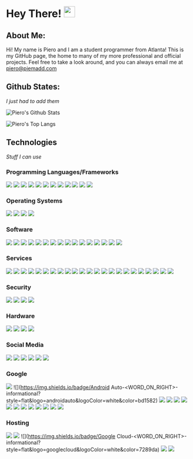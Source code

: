 # Hey There! <img src="https://raw.githubusercontent.com/MartinHeinz/MartinHeinz/master/wave.gif" width="30px">

## About Me: 
Hi! My name is Piero and I am a student programmer from Atlanta! This is my GitHub page, the home to many of my more professional and official projects. Feel free to take a look around, and you can always email me at [piero@piemadd.com](mailto:piero@piemadd.com)

## Github States:
*I just had to add them*

![Piero's Github Stats](https://github-readme-stats.vercel.app/api?username=pieromqwerty&show_icons=true)

![Piero's Top Langs](https://github-readme-stats.vercel.app/api/top-langs/?username=pieromqwerty)

## Technologies
*Stuff I can use*

### Programming Languages/Frameworks
![](https://img.shields.io/badge/C++-Language-informational?style=flat&logo=c++&logoColor=white&color=cc443f)
![](https://img.shields.io/badge/CSS3-Language-informational?style=flat&logo=css3&logoColor=white&color=cc443f)
![](https://img.shields.io/badge/Flask-Framework-informational?style=flat&logo=flask&logoColor=white&color=cc443f)
![](https://img.shields.io/badge/HTML5-Language-informational?style=flat&logo=html5&logoColor=white&color=cc443f)
![](https://img.shields.io/badge/JS-Language-informational?style=flat&logo=javascript&logoColor=white&color=cc443f)
![](https://img.shields.io/badge/Jekyll-Framework-informational?style=flat&logo=jekyll&logoColor=white&color=cc443f)
![](https://img.shields.io/badge/MarkDown-Language-informational?style=flat&logo=markdown&logoColor=white&color=cc443f)
![](https://img.shields.io/badge/Node.js-Language-informational?style=flat&logo=node.js&logoColor=white&color=cc443f)
![](https://img.shields.io/badge/OpenSourceInitiative-Framework-informational?style=flat&logo=opensourceinitiative&logoColor=white&color=cc443f)
![](https://img.shields.io/badge/Python-Language-informational?style=flat&logo=python&logoColor=white&color=cc443f)
![](https://img.shields.io/badge/PyTorch-Framework-informational?style=flat&logo=pytorch&logoColor=white&color=cc443f)
![](https://img.shields.io/badge/Rust-Language-informational?style=flat&logo=rust&logoColor=white&color=cc443f)

### Operating Systems
![](https://img.shields.io/badge/Debian-<WORD_ON_RIGHT>-informational?style=flat&logo=debian&logoColor=white&color=cc8f3f)
![](https://img.shields.io/badge/Linux-<WORD_ON_RIGHT>-informational?style=flat&logo=linux&logoColor=white&color=cc8f3f)
![](https://img.shields.io/badge/Ubuntu-<WORD_ON_RIGHT>-informational?style=flat&logo=ubuntu&logoColor=white&color=cc8f3f)
![](https://img.shields.io/badge/Windows-<WORD_ON_RIGHT>-informational?style=flat&logo=windows&logoColor=white&color=cc8f3f)

### Software
![](https://img.shields.io/badge/Apache-<WORD_ON_RIGHT>-informational?style=flat&logo=apache&logoColor=white&color=dbd13d)
![](https://img.shields.io/badge/Autodesk-<WORD_ON_RIGHT>-informational?style=flat&logo=autodesk&logoColor=white&color=dbd13d)
![](https://img.shields.io/badge/Emby-<WORD_ON_RIGHT>-informational?style=flat&logo=emby&logoColor=white&color=dbd13d)
![](https://img.shields.io/badge/Firefoxbrowser-<WORD_ON_RIGHT>-informational?style=flat&logo=firefoxbrowser&logoColor=white&color=dbd13d)
![](https://img.shields.io/badge/Git-<WORD_ON_RIGHT>-informational?style=flat&logo=git&logoColor=white&color=dbd13d)
![](https://img.shields.io/badge/GNU-<WORD_ON_RIGHT>-informational?style=flat&logo=gnu&logoColor=white&color=dbd13d)
![](https://img.shields.io/badge/GNUBash-<WORD_ON_RIGHT>-informational?style=flat&logo=gnubash&logoColor=white&color=dbd13d)
![](https://img.shields.io/badge/LibreOffice-<WORD_ON_RIGHT>-informational?style=flat&logo=libreoffice&logoColor=white&color=dbd13d)
![](https://img.shields.io/badge/Magisk-<WORD_ON_RIGHT>-informational?style=flat&logo=magisk&logoColor=white&color=dbd13d)
![](https://img.shields.io/badge/MicrosoftOffice-<WORD_ON_RIGHT>-informational?style=flat&logo=microsoftoffice&logoColor=white&color=dbd13d)
![](https://img.shields.io/badge/MojangStudios-<WORD_ON_RIGHT>-informational?style=flat&logo=mojangstudios&logoColor=white&color=dbd13d)
![](https://img.shields.io/badge/OBSStudio-<WORD_ON_RIGHT>-informational?style=flat&logo=obsstudio&logoColor=white&color=dbd13d)
![](https://img.shields.io/badge/PiHole-<WORD_ON_RIGHT>-informational?style=flat&logo=pi-hole&logoColor=white&color=dbd13d)
![](https://img.shields.io/badge/PowerShell-<WORD_ON_RIGHT>-informational?style=flat&logo=powershell&logoColor=white&color=dbd13d)
![](https://img.shields.io/badge/Tor-<WORD_ON_RIGHT>-informational?style=flat&logo=tor&logoColor=white&color=dbd13d)
![](https://img.shields.io/badge/VLC-<WORD_ON_RIGHT>-informational?style=flat&logo=vlcmediaplayer&logoColor=white&color=dbd13d)

### Services
![](https://img.shields.io/badge/BTC-<WORD_ON_RIGHT>-informational?style=flat&logo=bitcoin&logoColor=white&color=55bd15)
![](https://img.shields.io/badge/Canva-<WORD_ON_RIGHT>-informational?style=flat&logo=canva&logoColor=white&color=55bd15)
![](https://img.shields.io/badge/CS-<WORD_ON_RIGHT>-informational?style=flat&logo=counter-strike&logoColor=white&color=55bd15)
![](https://img.shields.io/badge/CreativeCommons-<WORD_ON_RIGHT>-informational?style=flat&logo=creativecommons&logoColor=white&color=55bd15)
![](https://img.shields.io/badge/DocuSign-<WORD_ON_RIGHT>-informational?style=flat&logo=docusign&logoColor=white&color=55bd15)
![](https://img.shields.io/badge/DuckDuckGo-<WORD_ON_RIGHT>-informational?style=flat&logo=duckduckgo&logoColor=white&color=55bd15)
![](https://img.shields.io/badge/Fiverr-<WORD_ON_RIGHT>-informational?style=flat&logo=fiverr&logoColor=white&color=55bd15)
![](https://img.shields.io/badge/haveibeenpwned?-<WORD_ON_RIGHT>-informational?style=flat&logo=haveibeenpwned&logoColor=white&color=55bd15)
![](https://img.shields.io/badge/IFTTT-<WORD_ON_RIGHT>-informational?style=flat&logo=ifttt&logoColor=white&color=55bd15)
![](https://img.shields.io/badge/Imgur-<WORD_ON_RIGHT>-informational?style=flat&logo=imgur&logoColor=white&color=55bd15)
![](https://img.shields.io/badge/Mega-<WORD_ON_RIGHT>-informational?style=flat&logo=mega&logoColor=white&color=55bd15)
![](https://img.shields.io/badge/OSM-<WORD_ON_RIGHT>-informational?style=flat&logo=openstreetmap&logoColor=white&color=55bd15)
![](https://img.shields.io/badge/Pastebin-<WORD_ON_RIGHT>-informational?style=flat&logo=pastebin&logoColor=white&color=55bd15)
![](https://img.shields.io/badge/Paypal-<WORD_ON_RIGHT>-informational?style=flat&logo=paypal&logoColor=white&color=55bd15)
![](https://img.shields.io/badge/Repl.it-<WORD_ON_RIGHT>-informational?style=flat&logo=repl-dot-it&logoColor=white&color=55bd15)
![](https://img.shields.io/badge/Slack-<WORD_ON_RIGHT>-informational?style=flat&logo=slack&logoColor=white&color=55bd15)
![](https://img.shields.io/badge/Spotify-<WORD_ON_RIGHT>-informational?style=flat&logo=spotify&logoColor=white&color=55bd15)
![](https://img.shields.io/badge/Stackexchange-<WORD_ON_RIGHT>-informational?style=flat&logo=stackexchange&logoColor=white&color=55bd15)
![](https://img.shields.io/badge/Stackoverflow-<WORD_ON_RIGHT>-informational?style=flat&logo=stackoverflow&logoColor=white&color=55bd15)
![](https://img.shields.io/badge/Steam-<WORD_ON_RIGHT>-informational?style=flat&logo=steam&logoColor=white&color=55bd15)
![](https://img.shields.io/badge/SteamWorks-<WORD_ON_RIGHT>-informational?style=flat&logo=steamworks&logoColor=white&color=55bd15)
![](https://img.shields.io/badge/VirusTotal-<WORD_ON_RIGHT>-informational?style=flat&logo=virustotal&logoColor=white&color=55bd15)
![](https://img.shields.io/badge/Wordpress-<WORD_ON_RIGHT>-informational?style=flat&logo=wordpress&logoColor=white&color=55bd15)

### Security
![](https://img.shields.io/badge/Cloudflare-<WORD_ON_RIGHT>-informational?style=flat&logo=cloudflare&logoColor=white&color=157abd)
![](https://img.shields.io/badge/LetsEncrypt-<WORD_ON_RIGHT>-informational?style=flat&logo=letsencrypt&logoColor=white&color=157abd)
![](https://img.shields.io/badge/OpenSSL-<WORD_ON_RIGHT>-informational?style=flat&logo=openssl&logoColor=white&color=157abd)
![](https://img.shields.io/badge/OpenVPN-<WORD_ON_RIGHT>-informational?style=flat&logo=openvpn&logoColor=white&color=157abd)

### Hardware
![](https://img.shields.io/badge/Nvidia-<WORD_ON_RIGHT>-informational?style=flat&logo=nvidia&logoColor=white&color=1534bd)
![](https://img.shields.io/badge/OnePlus-<WORD_ON_RIGHT>-informational?style=flat&logo=oneplus&logoColor=white&color=1534bd)
![](https://img.shields.io/badge/RaspberryPI-<WORD_ON_RIGHT>-informational?style=flat&logo=raspberrypi&logoColor=white&color=1534bd)
![](https://img.shields.io/badge/Seagate-<WORD_ON_RIGHT>-informational?style=flat&logo=seagate&logoColor=white&color=1534bd)

### Social Media
![](https://img.shields.io/badge/Discord-<WORD_ON_RIGHT>-informational?style=flat&logo=discord&logoColor=white&color=6c15bd)
![](https://img.shields.io/badge/Instagram-<WORD_ON_RIGHT>-informational?style=flat&logo=instagram&logoColor=white&color=6c15bd)
![](https://img.shields.io/badge/Linkedin-<WORD_ON_RIGHT>-informational?style=flat&logo=linkedin&logoColor=white&color=6c15bd)
![](https://img.shields.io/badge/Reddit-<WORD_ON_RIGHT>-informational?style=flat&logo=reddit&logoColor=white&color=6c15bd)
![](https://img.shields.io/badge/Snapchat-<WORD_ON_RIGHT>-informational?style=flat&logo=snapchat&logoColor=white&color=6c15bd)
![](https://img.shields.io/badge/Twitter-<WORD_ON_RIGHT>-informational?style=flat&logo=twitter&logoColor=white&color=6c15bd)

### Google
![](https://img.shields.io/badge/Android-<WORD_ON_RIGHT>-informational?style=flat&logo=android&logoColor=white&color=bd1582)
![](https://img.shields.io/badge/Android Auto-<WORD_ON_RIGHT>-informational?style=flat&logo=androidauto&logoColor=white&color=bd1582)
![](https://img.shields.io/badge/Gmail-<WORD_ON_RIGHT>-informational?style=flat&logo=gmail&logoColor=white&color=bd1582)
![](https://img.shields.io/badge/Google-<WORD_ON_RIGHT>-informational?style=flat&logo=google&logoColor=white&color=bd1582)
![](https://img.shields.io/badge/GoogleAssistant-<WORD_ON_RIGHT>-informational?style=flat&logo=googleassistant&logoColor=white&color=bd1582)
![](https://img.shields.io/badge/GoogleCast-<WORD_ON_RIGHT>-informational?style=flat&logo=googlecast&logoColor=white&color=bd1582)
![](https://img.shields.io/badge/GoogleChrome-<WORD_ON_RIGHT>-informational?style=flat&logo=googlechrome&logoColor=white&color=bd1582)
![](https://img.shields.io/badge/GoogleDrive-<WORD_ON_RIGHT>-informational?style=flat&logo=googledrive&logoColor=white&color=bd1582)
![](https://img.shields.io/badge/GoogleMaps-<WORD_ON_RIGHT>-informational?style=flat&logo=googlemaps&logoColor=white&color=bd1582)
![](https://img.shields.io/badge/GoogleMessages-<WORD_ON_RIGHT>-informational?style=flat&logo=googlemessages&logoColor=white&color=bd1582)
![](https://img.shields.io/badge/GoogleMyBusiness-<WORD_ON_RIGHT>-informational?style=flat&logo=googlemybusiness&logoColor=white&color=bd1582)
![](https://img.shields.io/badge/GooglePay-<WORD_ON_RIGHT>-informational?style=flat&logo=googlepay&logoColor=white&color=bd1582)
![](https://img.shields.io/badge/GooglePlay-<WORD_ON_RIGHT>-informational?style=flat&logo=googleplay&logoColor=white&color=bd1582)
![](https://img.shields.io/badge/YouTube-<WORD_ON_RIGHT>-informational?style=flat&logo=youtube&logoColor=white&color=bd1582)

### Hosting
![](https://img.shields.io/badge/AWS-<WORD_ON_RIGHT>-informational?style=flat&logo=amazonaws&logoColor=white&color=7289da)
![](https://img.shields.io/badge/Docker-<WORD_ON_RIGHT>-informational?style=flat&logo=docker&logoColor=white&color=7289da)
![](https://img.shields.io/badge/Google Cloud-<WORD_ON_RIGHT>-informational?style=flat&logo=googlecloud&logoColor=white&color=7289da)
![](https://img.shields.io/badge/MicrosoftAzure-<WORD_ON_RIGHT>-informational?style=flat&logo=microsoftazure&logoColor=white&color=7289da)
![](https://img.shields.io/badge/Proxmox-<WORD_ON_RIGHT>-informational?style=flat&logo=proxmox&logoColor=white&color=7289da)
